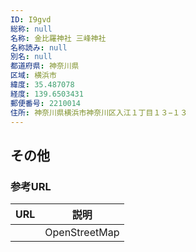 ```yaml
---
ID: I9gvd
総称: null
名称: 金比羅神社 三峰神社
名称読み: null
別名: null
都道府県: 神奈川県
区域: 横浜市
緯度: 35.487078
経度: 139.6503431
郵便番号: 2210014
住所: 神奈川県横浜市神奈川区入江１丁目１３−１３
---
```


## その他

### 参考URL

| URL | 説明          |
| --- | ------------- |
|     | OpenStreetMap |
